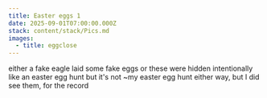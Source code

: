 ```yaml
---
title: Easter eggs 1
date: 2025-09-01T07:00:00.000Z
stack: content/stack/Pics.md
images:
  - title: eggclose
---
```


either a fake eagle laid some fake eggs or these were hidden intentionally like an easter egg hunt but it's not \~my easter egg hunt either way, but I did see them, for the record
